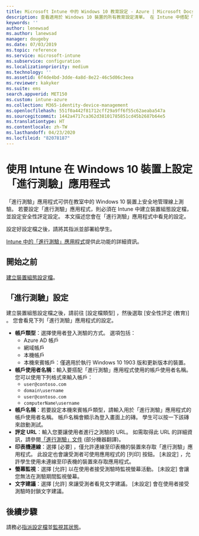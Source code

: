 ```yaml
---
title: Microsoft Intune 中的 Windows 10 教育設定 - Azure | Microsoft Docs
description: 查看適用於 Windows 10 裝置的所有教育設定清單。 在 Intune 中搭配「進行測驗」應用程式在裝置組態設定檔中使用這些設定、選擇使用者或學生的登入方式、在測驗期間監視螢幕等等。
keywords: ''
author: lenewsad
ms.author: lanewsad
manager: dougeby
ms.date: 07/03/2019
ms.topic: reference
ms.service: microsoft-intune
ms.subservice: configuration
ms.localizationpriority: medium
ms.technology: ''
ms.assetid: 6f4de4bd-3dde-4a8d-8e22-46c5d06c3eea
ms.reviewer: kakyker
ms.suite: ems
search.appverid: MET150
ms.custom: intune-azure
ms.collection: M365-identity-device-management
ms.openlocfilehash: 551f0a442f81712cff29a9ff6f55c62aeaba547a
ms.sourcegitcommit: 1442a4717ca362d38101785851cd45b2687b64e5
ms.translationtype: HT
ms.contentlocale: zh-TW
ms.lasthandoff: 04/23/2020
ms.locfileid: "82078187"
---
```

# <a name="configure-the-take-a-test-app-on-windows-10-devices-using-intune"></a>使用 Intune 在 Windows 10 裝置上設定「進行測驗」應用程式

「進行測驗」應用程式可供在教室中的 Windows 10 裝置上安全地管理線上測驗。 若要設定「進行測驗」應用程式，則必須在 Intune 中建立裝置組態設定檔，並設定安全性評定設定。 本文描述您會在「進行測驗」應用程式中看見的設定。 

設定好設定檔之後，請將其指派並部署給學生。 

[Intune 中的「進行測驗」應用程式](education-settings-configure.md)提供此功能的詳細資訊。

## <a name="before-you-begin"></a>開始之前

[建立裝置組態設定檔](education-settings-configure.md#create-a-device-profile)。

## <a name="take-a-test-settings"></a>「進行測驗」設定
建立裝置組態設定檔之後，請前往 [設定檔類型]  ，然後選取 [安全性評定 (教育)]  。 您會看見下列「進行測驗」應用程式的設定。 


- **帳戶類型**：選擇使用者登入測驗的方式。 選項包括：
  - Azure AD 帳戶
  - 網域帳戶
  - 本機帳戶
  - 本機來賓帳戶：僅適用於執行 Windows 10 1903 版和更新版本的裝置。    
- **帳戶使用者名稱**：輸入要搭配「進行測驗」應用程式使用的帳戶使用者名稱。 您可以使用下列格式來輸入帳戶：
  - `user@contoso.com`
  - `domain\username`
  - `user@contoso.com`
  - `computerName\username`
- **帳戶名稱**：若要設定本機來賓帳戶類型，請輸入用於「進行測驗」應用程式的帳戶使用者名稱。 帳戶名稱會顯示為登入畫面上的磚。 學生可以按一下該磚來啟動測試。  
- **評定 URL**：輸入您要讓使用者進行之測驗的 URL。 如需取得此 URL 的詳細資訊，請參閱[「進行測驗」文件](https://docs.microsoft.com/education/windows/take-tests-in-windows-10) \(部分機器翻譯\)。
- **印表機連線**：選擇 [必要]  ，僅允許連線至印表機的裝置來存取「進行測驗」應用程式。 此設定也會讓受測者可使用應用程式的 [列印] 按鈕。 [未設定]  ，允許學生使用未連線至印表機的裝置來存取應用程式。  
- **螢幕監視**：選擇 [允許]  以在使用者接受測驗時監視螢幕活動。 [未設定]  會讓您無法在測驗期間監視螢幕。
- **文字建議**：選擇 [允許]  來讓受測者看見文字建議。 [未設定]  會在使用者接受測驗時封鎖文字建議。

## <a name="next-steps"></a>後續步驟

請務必[指派設定檔](device-profile-assign.md)並[監視其狀態](device-profile-monitor.md)。
